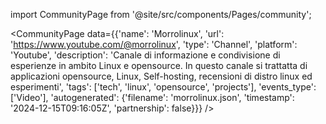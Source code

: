 
import CommunityPage from '@site/src/components/Pages/community';

<CommunityPage
    data={{'name': 'Morrolinux', 'url': 'https://www.youtube.com/@morrolinux', 'type': 'Channel', 'platform': 'Youtube', 'description': 'Canale di informazione e condivisione di esperienze in ambito Linux e opensource. In questo canale si trattatta di applicazioni opensource, Linux, Self-hosting, recensioni di distro linux ed esperimenti', 'tags': ['tech', 'linux', 'opensource', 'projects'], 'events_type': ['Video'], 'autogenerated': {'filename': 'morrolinux.json', 'timestamp': '2024-12-15T09:16:05Z', 'partnership': false}}}
/>
